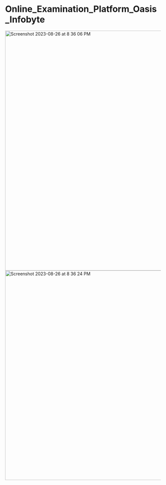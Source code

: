# Online_Examination_Platform_Oasis_Infobyte
<img width="777" alt="Screenshot 2023-08-26 at 8 36 06 PM" src="https://github.com/HarshAgarwal1102/Online_Examination_Oasis_Infobyte/assets/117922914/9425888b-5dbb-4942-b1c1-d29cb87180d5">
<img width="679" alt="Screenshot 2023-08-26 at 8 36 24 PM" src="https://github.com/HarshAgarwal1102/Online_Examination_Oasis_Infobyte/assets/117922914/658766e9-706c-4bbc-a6b6-45ff187ef4e7">
